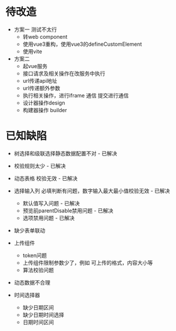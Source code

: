 # 待改造
- 方案一 测试不太行
    - 转web component
    - 使用vue3重构，使用vue3的defineCustomElement
    - 使用vite
- 方案二
    - 起vue服务
    - 接口请求及相关操作在改服务中执行
    - url传递api地址
    - url传递额外参数
    - 执行相关操作，进行iframe 通信 提交进行通信
    - 设计器操作design
    - 构建器操作 builder

# 已知缺陷
- 树选择和级联选择静态数据配置不对 - 已解决
- 校验规则太少 - 已解决
- 动态表格 校验无效 - 已解决
- 选择输入列 必填判断有问题，数字输入最大最小值校验无效 - 已解决
    - 默认值写入问题 - 已解决
    - 预览前parentDisable禁用问题 - 已解决
    - 选项禁用问题 - 已解决

- 缺少表单联动
- 上传组件
    - token问题
    - 上传组件限制参数少了，例如 可上传的格式，内容大小等
    - 算法校验问题
- 动态数据不合理
- 时间选择器
    - 缺少日期区间
    - 缺少日期时间选择
    - 日期时间区间
